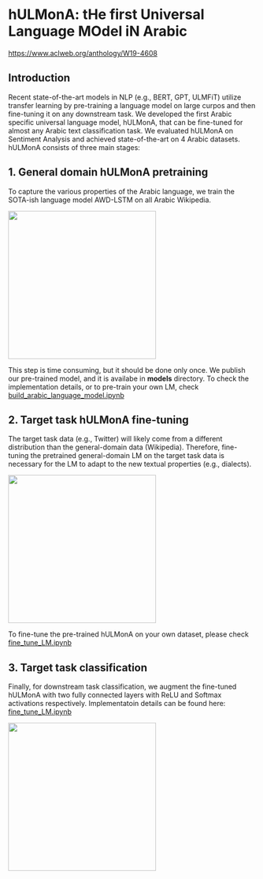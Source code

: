 # hULMonA: tHe first Universal Language MOdel iN Arabic

https://www.aclweb.org/anthology/W19-4608

## Introduction

Recent state-of-the-art models in NLP (e.g., BERT, GPT, ULMFiT) utilize transfer learning by pre-training a language model on large curpos and then fine-tuning it on any downstream task. We developed the first Arabic specific universal language model, hULMonA, that can be fine-tuned for almost any Arabic text classification task. We evaluated hULMonA on Sentiment Analysis and achieved state-of-the-art on 4 Arabic datasets. hULMonA consists of three main stages:

## 1. General domain hULMonA pretraining
To capture the various properties of the Arabic language, we train the SOTA-ish language model AWD-LSTM on all Arabic Wikipedia.

<img src="https://user-images.githubusercontent.com/9033365/62253743-989d7880-b3ff-11e9-8c49-3906265dce6d.png" width="300" />

This step is time consuming, but it should be done only once. We publish our pre-trained model, and it is availabe in **models** directory. To check the implementation details, or to pre-train your own LM, check [build_arabic_language_model.ipynb](./build_arabic_language_model.ipynb)

## 2. Target task hULMonA fine-tuning
The target task data (e.g., Twitter) will likely come from a different distribution than the general-domain data (Wikipedia). Therefore, fine-tuning the pretrained general-domain LM on the target task data is necessary for the LM to adapt to the new textual properties (e.g., dialects).

<img src="https://user-images.githubusercontent.com/9033365/62254187-e9fa3780-b400-11e9-925d-fff82d057845.png" width="300" />

To fine-tune the pre-trained hULMonA on your own dataset, please check [fine_tune_LM.ipynb](./fine_tune_LM.ipynb)

## 3. Target task classification
Finally, for downstream task classification, we augment the fine-tuned hULMonA with two fully connected layers with ReLU and Softmax activations respectively. Implementatoin details can be found here: [fine_tune_LM.ipynb](./fine_tune_LM.ipynb)

<img src="https://user-images.githubusercontent.com/9033365/62254560-46aa2200-b402-11e9-8550-adadbd1561f8.png" width="300" />
